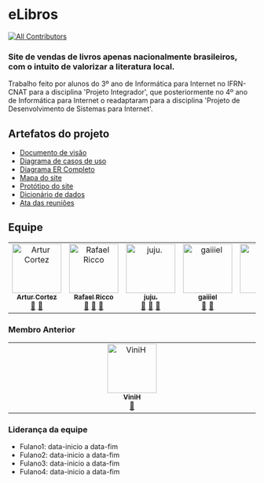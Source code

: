 # eLibros
<!-- ALL-CONTRIBUTORS-BADGE:START - Do not remove or modify this section -->
[![All Contributors](https://img.shields.io/badge/all_contributors-6-orange.svg?style=flat-square)](#contributors-)
<!-- ALL-CONTRIBUTORS-BADGE:END -->

### Site de vendas de livros apenas nacionalmente brasileiros, com o intuito de valorizar a literatura local. <br>
Trabalho feito por alunos do 3º ano de Informática para Internet no IFRN-CNAT para a disciplina 'Projeto Integrador',
que posteriormente no 4º ano de Informática para Internet o readaptaram para a disciplina 'Projeto de Desenvolvimento de Sistemas para Internet'.


## Artefatos do projeto

- [Documento de visão](https://github.com/PI-InfoWeb-CNAT/2024-eLibros/blob/main/docs/doc_de_visao.md)
- [Diagrama de casos de uso](https://github.com/PI-InfoWeb-CNAT/2025-eLibros/blob/main/docs/diagramas/apoo/eLibros%20-%20CDU.drawio.png)
- [Diagrama ER Completo](https://github.com/PI-InfoWeb-CNAT/2024-eLibros/blob/main/docs/diagramas/banco%20de%20dados/Diagram%20ER%20intermedi%C3%A1rio%20eLibros.png)
- [Mapa do site](https://github.com/PI-InfoWeb-CNAT/2024-eLibros/blob/main/docs/mapa%20do%20site.png)
- [Protótipo do site](https://www.figma.com/design/VjkAeOBZT5tL58llSvcPw0/Prot%C3%B3tipo-eLibros?node-id=0-1&t=saPmJma2oz2AsZpg-1)
- [Dicionário de dados](https://docs.google.com/spreadsheets/d/1Sae3GtQEOF6cBtN1DYgQNbfudgTLN_z67z4mB-5L3oM/edit?usp=sharing)
- [Ata das reuniões](https://github.com/PI-InfoWeb-CNAT/2024-eLibros/blob/main/docs/reunioes.md)

## Equipe

<!-- ALL-CONTRIBUTORS-LIST:START - Do not remove or modify this section -->
<!-- prettier-ignore-start -->
<!-- markdownlint-disable -->
<table>
  <tbody>
    <tr>
      <td align="center" valign="top" width="14.28%"><a href="https://github.com/Artur-Cortez"><img src="https://avatars.githubusercontent.com/u/114093584?v=4?s=100" width="100px;" alt="Artur Cortez"/><br /><sub><b>Artur Cortez</b></sub></a><br /><a href="https://github.com/PI-InfoWeb-CNAT/2024-eLibros/commits?author=Artur-Cortez" title="Documentation">📖</a> <a href="#ideas-Artur-Cortez" title="Ideas, Planning, & Feedback">🤔</a></td>
      <td align="center" valign="top" width="14.28%"><a href="https://github.com/rafaeltod"><img src="https://avatars.githubusercontent.com/u/124226801?v=4?s=100" width="100px;" alt="Rafael Ricco"/><br /><sub><b>Rafael Ricco</b></sub></a><br /><a href="https://github.com/PI-InfoWeb-CNAT/2024-eLibros/commits?author=rafaeltod" title="Documentation">📖</a> <a href="#design-ViniluR" title="Design">🎨</a> <a href="#ideas-rafaeltod" title="Ideas, Planning, & Feedback">🤔</a></td>
      <td align="center" valign="top" width="14.28%"><a href="https://github.com/Ana-Julia-06"><img src="https://avatars.githubusercontent.com/u/93939810?v=4?s=100" width="100px;" alt="juju."/><br /><sub><b>juju.</b></sub></a><br /><a href="#design-Ana-Julia-06" title="Design">🎨</a> <a href="#ideas-Ana-Julia-06" title="Ideas, Planning, & Feedback">🤔</a> <a href="https://github.com/PI-InfoWeb-CNAT/2024-eLibros/commits?author=Ana-Julia-06" title="Documentation">📖</a></td>
      <td align="center" valign="top" width="14.28%"><a href="https://github.com/gaiiiel"><img src="https://avatars.githubusercontent.com/u/124104528?v=4?s=100" width="100px;" alt="gaiiiel"/><br /><sub><b>gaiiiel</b></sub></a><br /><a href="https://github.com/PI-InfoWeb-CNAT/2024-eLibros/commits?author=gaiiiel" title="Documentation">📖</a> <a href="#ideas-gaiiiel" title="Ideas, Planning, & Feedback">🤔</a></td>
      <td align="center" valign="top" width="14.28%"><a href="https://github.com/caua2512"><img src="https://avatars.githubusercontent.com/u/130388387?v=4" width="100px;" alt="Caua"/><br /><sub><b>Cauã</b></sub></a><br /><a href="https://github.com/PI-InfoWeb-CNAT/2024-eLibros/commits?author=Caua" title="Documentation">📖</a> <a href="#ideas-Caua" title="Ideas, Planning, & Feedback">🤔</a></td>
      <td align="center" valign="top" width="14.28%"><a href="https://github.com/sakilfe"><img src="https://avatars.githubusercontent.com/u/123976455?v=4?s=100" width="100px;" alt="Samia"/><br /><sub><b>Sâmia</b></sub></a><br /><a href="https://github.com/PI-InfoWeb-CNAT/2024-eLibros/commits?author=Samia" title="Documentation">📖</a> <a href="#ideas-Samia" title="Ideas, Planning, & Feedback">🤔</a></td>
    </tr>
  </tbody>
</table>

### Membro Anterior
<table>
  <tbody>
    <tr>
      <td align="center" valign="top" width="14.28%"><a href="https://github.com/ViniluR"><img src="https://avatars.githubusercontent.com/u/124372681?v=4?s=100" width="100px;" alt="ViniH"/><br /><sub><b>ViniH</b></sub></a><br /><a href="#design-ViniluR" title="Design"> 
      </a> <a href="#ideas-ViniluR" title="Ideas, Planning, & Feedback">🤔</a></td>
      </tr>
  </tbody>
</table>

### Liderança da equipe
- Fulano1: data-inicio a data-fim
- Fulano2: data-inicio a data-fim
- Fulano3: data-inicio a data-fim
- Fulano4: data-inicio a data-fim

<!-- markdownlint-restore -->
<!-- prettier-ignore-end -->

<!-- ALL-CONTRIBUTORS-LIST:END -->
